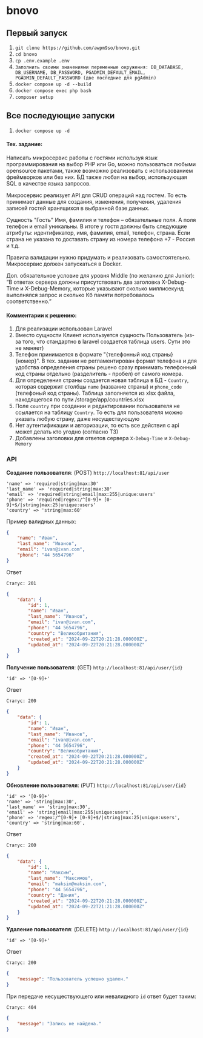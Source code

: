 # bnovo

## Первый запуск
1. `git clone https://github.com/awpm9so/bnovo.git`
2. `cd bnovo`
3. `cp .env.example .env`
4. `Заполнить своими значениями переменные окружения: DB_DATABASE, DB_USERNAME, DB_PASSWORD, PGADMIN_DEFAULT_EMAIL, PGADMIN_DEFAULT_PASSWORD (две последние для pgAdmin)`
5. `docker compose up -d --build`
6. `docker compose exec php bash`
7. `composer setup`

## Все последующие запуски
1. `docker compose up -d`

#### Тех. задание:
Написать микросервис работы с гостями используя язык программирования на выбор PHP или Go, можно пользоваться любыми opensource пакетами, также возможно реализовать с использованием фреймворков или без них. БД также любая на выбор, использующая SQL в качестве языка запросов. 

Микросервис реализует API для CRUD операций над гостем. То есть принимает данные для создания, изменения, получения, удаления записей гостей хранящихся в выбранной базе данных.

Сущность "Гость" Имя, фамилия и телефон – обязательные поля. А поля телефон и email уникальны. В итоге у гостя должны быть следующие атрибуты: идентификатор, имя, фамилия, email, телефон, страна. Если страна не указана то доставать страну из номера телефона +7 - Россия и т.д. 

Правила валидации нужно придумать и реализовать самостоятельно. Микросервис должен запускаться в Docker. 

Доп. обязательное условие для уровня Middle (по желанию для Junior): “В ответах сервера должны присутствовать два заголовка X-Debug-Time и X-Debug-Memory, которые указывают сколько миллисекунд выполнялся запрос и сколько Кб памяти потребовалось соответственно.”


#### Комментарии к решению:
1. Для реализации использован Laravel
2. Вместо сущности Клиент используется сущность Пользователь (из-за того, что стандартно в laravel создается таблица users. Сути это не меняет)
3. Телефон принимается в формате "{телефонный код страны} {номер}". В тех. задании не регламентирован формат телефона и для удобства определения страны решено сразу принимать телефонный код страны отдельно (разделитель - пробел) от самого номера.
4. Для определения страны создается новая таблица в БД - `Country`, которая содержит столбцы `name` (название страны) и `phone_code` (телефоный код страны). Таблица заполняется из xlsx файла, находящегося по пути /storage/app/countries.xlsx
5. Поле `country` при создании и редактировании пользователя не ссылается на таблицу `Country`. То есть для пользователя можно указать любую страну, даже несуществующую
6. Нет аутентификации и авторизации, то есть все действия с api может делать кто угодно (согласно ТЗ)
7. Добавлены заголовки для ответов сервера `X-Debug-Time` и `X-Debug-Memory`


### API

**Создание пользователя**: (POST) `http://localhost:81/api/user` 

    'name' => 'required|string|max:30'
    'last_name' => 'required|string|max:30'
    'email' => 'required|string|email|max:255|unique:users'
    'phone' => 'required|regex:/^[0-9]+ [0-9]+$/|string|max:25|unique:users'
    'country' => 'string|max:60'

Пример валидных данных:
```json
{
    "name": "Иван",
    "last_name": "Иванов",
    "email": "ivan@ivan.com",
    "phone": "44 5654796"
}
```
Ответ

`Статус: 201`
```json
{
    "data": {
        "id": 1,
        "name": "Иван",
        "last_name": "Иванов",
        "email": "ivan@ivan.com",
        "phone": "44 5654796",
        "country": "Великобритания",
        "created_at": "2024-09-22T20:21:28.000000Z",
        "updated_at": "2024-09-22T20:21:28.000000Z"
    }
}
```

**Получение пользователя**: (GET) `http://localhost:81/api/user/{id}`

    'id' => '[0-9]+'
Ответ

`Статус: 200`
```json
{
    "data": {
        "id": 1,
        "name": "Иван",
        "last_name": "Иванов",
        "email": "ivan@ivan.com",
        "phone": "44 5654796",
        "country": "Великобритания",
        "created_at": "2024-09-22T20:21:28.000000Z",
        "updated_at": "2024-09-22T20:21:28.000000Z"
    }
}
```

**Обновление пользователя**: (PUT) `http://localhost:81/api/user/{id}`
    
    'id' => '[0-9]+'
    'name' => 'string|max:30',
    'last_name' => 'string|max:30',
    'email' => 'string|email|max:255|unique:users',
    'phone' => 'regex:/^[0-9]+ [0-9]+$/|string|max:25|unique:users',
    'country' => 'string|max:60',

Ответ

`Статус: 200`
```json
{
    "data": {
        "id": 1,
        "name": "Максим",
        "last_name": "Максимов",
        "email": "maksim@maksim.com",
        "phone": "44 5654796",
        "country": "Дания",
        "created_at": "2024-09-22T20:21:28.000000Z",
        "updated_at": "2024-09-22T21:21:28.000000Z"
    }
}
```

**Удаление пользователя**: (DELETE) `http://localhost:81/api/user/{id}`

    'id' => '[0-9]+'

Ответ

`Статус: 200`
```json
{
    "message": "Пользователь успешно удален."
}
```

При передаче несуществующего или невалидного `id` ответ будет таким:

`Статус: 404`
```json
{
    "message": "Запись не найдена."
}
```
